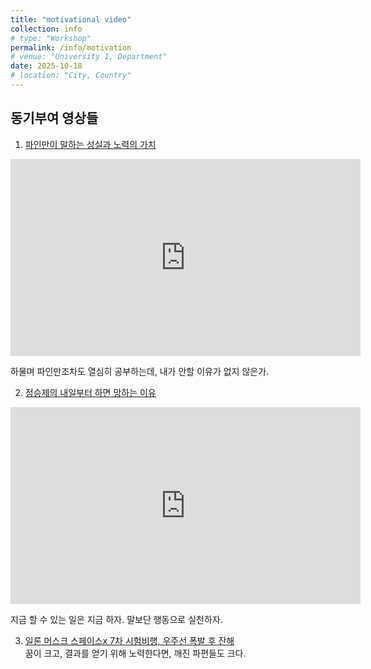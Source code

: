 ```yaml
---
title: "motivational video"
collection: info
# type: "Workshop"
permalink: /info/motivation
# venue: "University 1, Department"
date: 2025-10-18
# location: "City, Country"
---
```


동기부여 영상들
--

1. [파인만이 말하는 성실과 노력의 가치](https://youtu.be/JX-YL2xNXgo)

<div>
<iframe width="560" height="315" src="https://www.youtube.com/embed/JX-YL2xNXgo?si=eah4b_ZcytEuglUy" title="YouTube video player" frameborder="0" allow="accelerometer; autoplay; clipboard-write; encrypted-media; gyroscope; picture-in-picture; web-share" referrerpolicy="strict-origin-when-cross-origin" allowfullscreen></iframe>
</div>

하물며 파인만조차도 열심히 공부하는데, 내가 안할 이유가 없지 않은가.

2. [정승제의 내일부터 하면 망하는 이유](https://youtu.be/0Kij2BdDcio)<br>

<div>
<iframe width="560" height="315" src="https://www.youtube.com/embed/0Kij2BdDcio?si=Rq2RoDyTzhmwQ_oH" title="YouTube video player" frameborder="0" allow="accelerometer; autoplay; clipboard-write; encrypted-media; gyroscope; picture-in-picture; web-share" referrerpolicy="strict-origin-when-cross-origin" allowfullscreen></iframe>
</div>

지금 할 수 있는 일은 지금 하자. 말보단 행동으로 실천하자.

3. [일론 머스크 스페이스x 7차 시험비행, 우주선 폭발 후 잔해](https://youtube.com/shorts/cDXw4m_muMU)<br>
꿈이 크고, 결과를 얻기 위해 노력한다면, 깨진 파편들도 크다.
